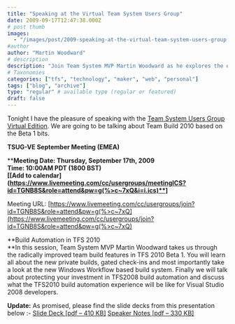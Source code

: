 ```yaml
---
title: "Speaking at the Virtual Team System Users Group"
date: 2009-09-17T12:47:38.000Z
# post thumb
images:
  - "/images/post/2009-speaking-at-the-virtual-team-system-users-group.jpg"
#author
author: "Martin Woodward"
# description
description: "Join Team System MVP Martin Woodward as he explores the enhanced Team Build 2010 features in the TSUG Virtual Meeting on September 17th."
# Taxonomies
categories: ["tfs", "technology", "maker", "web", "personal"]
tags: ["blog", "archive"]
type: "regular" # available type (regular or featured)
draft: false
---
```

Tonight I have the pleasure of speaking with the [Team System Users Group Virtual Edition](http://www.tsug-ve.com/).  We are going to be talking about Team Build 2010 based on the Beta 1 bits.     

**TSUG-VE September Meeting (EMEA)**    

****Meeting Date: Thursday, September 17th, 2009       
Time: 10:00AM PDT (1800 BST)       
**[**[**Add to calendar**](https://www.livemeeting.com/cc/usergroups/meetingICS?id=TGNB8S&role=attend&pw=g(%>c~7xQ&i=i.ics)**]**    

Meeting URL: [https://www.livemeeting.com/cc/usergroups/join?id=TGNB8S&role=attend&pw=g(%>c~7xQ](https://www.livemeeting.com/cc/usergroups/join?id=TGNB8S&role=attend&pw=g(%>c~7xQ)    

**Build Automation in TFS 2010        
**In this session, Team System MVP Martin Woodward takes us through the radically improved team build features in TFS 2010 Beta 1. You will learn all about the new private builds, gated check-ins and most importantly take a look at the new Windows Workflow based build system.  Finally we will talk about protecting your investment in TFS2008 build automation and discuss what the TFS2010 build automation experience will be like for Visual Studio 2008 developers.   

**Update:** As promised, please find the slide decks from this presentation below :-     [Slide Deck [pdf – 410 KB]](http://www.woodwardweb.com/talks/tsugve/TeamBuild2010.pdf)    [Speaker Notes [pdf – 330 KB]](http://www.woodwardweb.com/talks/tsugve/TeamBuild2010_notes.pdf)